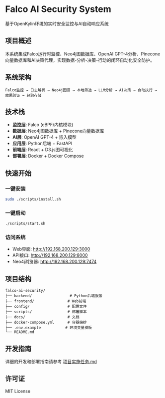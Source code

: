 # Falco AI Security System

基于OpenKylin环境的实时安全监控与AI自动响应系统

## 项目概述

本系统集成Falco运行时监控、Neo4j图数据库、OpenAI GPT-4分析、Pinecone向量数据库和AI决策代理，实现数据-分析-决策-行动的闭环自动化安全防护。

## 系统架构

```
Falco监控 → 日志解析 → Neo4j图谱 → 本地筛选 → LLM分析 → AI决策 → 自动执行 → 效果验证 → 经验存储
```

## 技术栈

- **监控层**: Falco (eBPF/内核模块)
- **数据层**: Neo4j图数据库 + Pinecone向量数据库
- **AI层**: OpenAI GPT-4 + 嵌入模型
- **应用层**: Python后端 + FastAPI
- **前端层**: React + D3.js图可视化
- **部署层**: Docker + Docker Compose

## 快速开始

### 一键安装
```bash
sudo ./scripts/install.sh
```

### 一键启动
```bash
./scripts/start.sh
```

### 访问系统
- Web界面: http://192.168.200.129:3000
- API接口: http://192.168.200.129:8000
- Neo4j浏览器: http://192.168.200.129:7474

## 项目结构

```
falco-ai-security/
├── backend/                 # Python后端服务
├── frontend/               # Web前端
├── config/                 # 配置文件
├── scripts/                # 部署脚本
├── docs/                   # 文档
├── docker-compose.yml      # 容器编排
├── .env.example           # 环境变量模板
└── README.md
```

## 开发指南

详细的开发和部署指南请参考 [项目实施任务.md](../项目实施任务.md)

## 许可证

MIT License